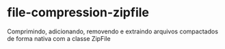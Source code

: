 # file-compression-zipfile
Comprimindo, adicionando, removendo e extraindo arquivos compactados de forma nativa com a classe ZipFile
